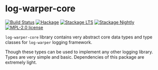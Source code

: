 log-warper-core
===============

[![Build Status](https://travis-ci.org/serokell/log-warper.svg)](https://travis-ci.org/serokell/log-warper)
[![Hackage](https://img.shields.io/hackage/v/log-warper-core.svg)](https://hackage.haskell.org/package/log-warper-core)
[![Stackage LTS](http://stackage.org/package/log-warper-core/badge/lts)](http://stackage.org/lts/package/log-warper-core)
[![Stackage Nightly](http://stackage.org/package/log-warper-core/badge/nightly)](http://stackage.org/nightly/package/log-warper-core)
[![MPL-2.0 license](https://img.shields.io/badge/license-MPL--2.0-blue.svg)](https://github.com/serokell/log-warper/blob/master/log-warper-core/LICENSE)

`log-warper-core` library contains very abstract core data types and type classes for `log-warper` logging framework.

Though these types can be used to implement any other logging library. Types are very simple and basic.
Dependencies of this package are extremely light.
